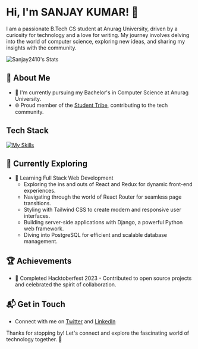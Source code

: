 # Hi, I'm SANJAY KUMAR! 👋

I am a passionate B.Tech CS student at Anurag University, driven by a curiosity for technology and a love for writing. My journey involves delving into the world of computer science, exploring new ideas, and sharing my insights with the community.

![Sanjay2410's Stats](https://github-readme-stats.vercel.app/api?username=Sanjay2410&theme=vue-dark&show_icons=true&hide_border=true&count_private=true)

## 🚀 About Me

- 🔭 I'm currently pursuing my Bachelor's in Computer Science at Anurag University.
- 🌐 Proud member of the [Student Tribe](https://www.studenttribe.in/), contributing to the tech community.



## Tech Stack
[![My Skills](https://skillicons.dev/icons?i=js,html,css,wasm)](https://skillicons.dev)

## 🌱 Currently Exploring

- 🚀 Learning Full Stack Web Development
  - Exploring the ins and outs of React and Redux for dynamic front-end experiences.
  - Navigating through the world of React Router for seamless page transitions.
  - Styling with Tailwind CSS to create modern and responsive user interfaces.
  - Building server-side applications with Django, a powerful Python web framework.
  - Diving into PostgreSQL for efficient and scalable database management.

 ## 🏆 Achievements

- 🌟 Completed Hacktoberfest 2023 - Contributed to open source projects and celebrated the spirit of collaboration.


## 📬 Get in Touch

- Connect with me on [Twitter](https://twitter.com/i/flow/login?redirect_after_login=%2FSanjay__46) and [LinkedIn](https://www.linkedin.com/in/sanjay-kumar-katta-44527b251/)

Thanks for stopping by! Let's connect and explore the fascinating world of technology together. 🚀



<!--

Here are some ideas to get you started:

- 🔭 I’m currently working on ...
- 🌱 I’m currently learning ...
- 👯 I’m looking to collaborate on ...
- 🤔 I’m looking for help with ...
- 💬 Ask me about ...
- 📫 How to reach me: ...
- 😄 Pronouns: ...
- ⚡ Fun fact: ...
-->
